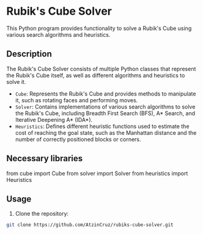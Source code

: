 # Rubik's Cube Solver

This Python program provides functionality to solve a Rubik's Cube using various search algorithms and heuristics.

## Description

The Rubik's Cube Solver consists of multiple Python classes that represent the Rubik's Cube itself, as well as different algorithms and heuristics to solve it.

- `Cube`: Represents the Rubik's Cube and provides methods to manipulate it, such as rotating faces and performing moves.
- `Solver`: Contains implementations of various search algorithms to solve the Rubik's Cube, including Breadth First Search (BFS), A* Search, and Iterative Deepening A* (IDA*).
- `Heuristics`: Defines different heuristic functions used to estimate the cost of reaching the goal state, such as the Manhattan distance and the number of correctly positioned blocks or corners.

## Necessary libraries
from cube import Cube
from solver import Solver
from heuristics import Heuristics


## Usage

1. Clone the repository:

```bash
git clone https://github.com/AtzinCruz/rubiks-cube-solver.git


